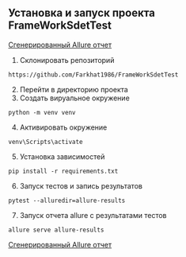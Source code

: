 ## Установка и запуск проекта FrameWorkSdetTest

[Сгенерированный Allure отчет](https://farkhat1986.github.io/FrameWorkSdetBankTest/)

1. Склонировать репозиторий
```
https://github.com/Farkhat1986/FrameWorkSdetTest
```
2. Перейти в директорию проекта
3. Создать вируальное окружение
```
python -m venv venv
```
4. Активировать окружение
```
venv\Scripts\activate
```
5. Установка зависимостей
```
pip install -r requirements.txt
```
6. Запуск тестов и запись результатов 
```
pytest --alluredir=allure-results
```
7. Запуск отчета allure c результатами тестов
```
allure serve allure-results
```
[Сгенерированный Allure отчет](https://farkhat1986.github.io/FrameWorkSdetBankTest/)
